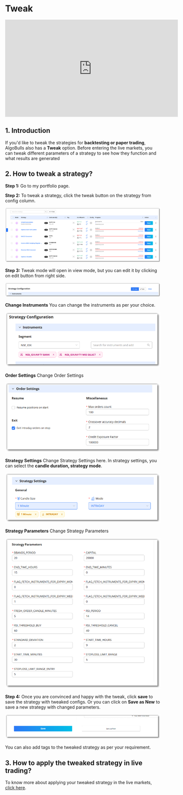 # Tweak

<iframe width="560" height="315" src="https://www.youtube.com/embed/E1CxSEgyjIg" frameborder="0" allow="accelerometer; autoplay; encrypted-media; gyroscope; picture-in-picture" allowfullscreen></iframe>

## 1. Introduction
If you'd like to tweak the strategies for **backtesting or paper trading**, AlgoBulls also has a **Tweak** option. 
Before entering the live markets, you can tweak different parameters of a strategy to see how they function and what results are generated

## 2. How to tweak a strategy?

**Step 1:** Go to my portfolio page. 

**Step 2:** To tweak a strategy, click the tweak button on the strategy from config column.

[ ![Tweak](imgs/portfolio_strategy.png "Click to Enlarge") ](imgs/portfolio_strategy.png)

**Step 3:** Tweak mode will open in view mode, but you can edit it by clicking on edit button from right side.

[ ![Tweak Edit](imgs/tweak_edit_mode.png "Click to Enlarge") ](imgs/tweak_edit_mode.png)

**Change Instruments** You can change the instruments as per your choice.

[ ![Tweak](imgs/tweak_instruments.png "Click to Enlarge") ](imgs/tweak_instruments.png)

**Order Settings** Change Order Settings

[ ![Tweak](imgs/tweak_order_settings.png "Click to Enlarge") ](imgs/tweak_order_settings.png)


**Strategy Settings** Change Strategy Settings here. In strategy settings, you can select the **candle duration, strategy mode**. 

[ ![Tweak](imgs/tweak_settings.png "Click to Enlarge") ](imgs/tweak_settings.png)

**Strategy Parameters** Change Strategy Parameters

[ ![Tweak](imgs/tweak_strategy_parameters.png "Click to Enlarge") ](imgs/tweak_strategy_parameters.png)


**Step 4:** Once you are convinced and happy with the tweak, click **save** to save the strategy with tweaked configs. Or you can click on **Save as New** to save a new strategy with changed parameters.


[ ![Tweak](imgs/tweak_save.png "Click to Enlarge") ](imgs/tweak_save.png)


You can also add tags to the tweaked strategy as per your requirement. 

## 3. How to apply the tweaked strategy in live trading? 

To know more about applying your tweaked strategy in the live markets, [click here](https://help.algobulls.com/member/virtual-trading.html#3-how-to-tweak-a-strategy-on-algobulls). 